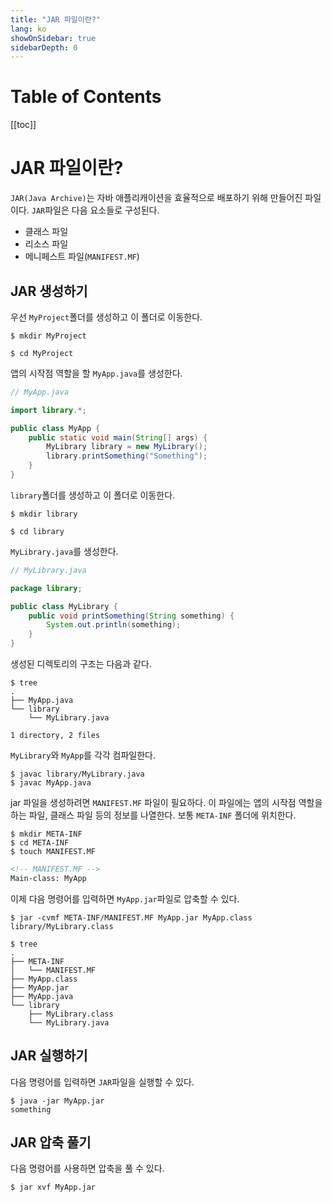```yaml
---
title: "JAR 파일이란?"
lang: ko
showOnSidebar: true
sidebarDepth: 0
---
```


# Table of Contents
[[toc]]

# JAR 파일이란?
`JAR(Java Archive)`는 자바 애플리캐이션을 효율적으로 배포하기 위해 만들어진 파일이다. `JAR`파일은 다음 요소들로 구성된다.
- 클래스 파일
- 리소스 파일
- 메니페스트 파일(`MANIFEST.MF`)

## JAR 생성하기
우선 `MyProject`폴더를 생성하고 이 폴더로 이동한다.
``` shellsession
$ mkdir MyProject

$ cd MyProject
```
앱의 시작점 역할을 할 `MyApp.java`를 생성한다.
``` java
// MyApp.java

import library.*;

public class MyApp { 
    public static void main(String[] args) { 
        MyLibrary library = new MyLibrary();
        library.printSomething("Something");
    } 
}
```
`library`폴더를 생성하고 이 폴더로 이동한다.
``` shellsession
$ mkdir library

$ cd library
```
`MyLibrary.java`를 생성한다.
``` java
// MyLibrary.java

package library;

public class MyLibrary {
    public void printSomething(String something) {
        System.out.println(something);
    }
}
```
생성된 디렉토리의 구조는 다음과 같다.
``` shellsession
$ tree
.
├── MyApp.java
└── library
    └── MyLibrary.java

1 directory, 2 files
```

`MyLibrary`와 `MyApp`를 각각 컴파일한다.
``` shellsession
$ javac library/MyLibrary.java 
$ javac MyApp.java
``` 
jar 파일을 생성하려면 `MANIFEST.MF` 파일이 필요하다. 이 파일에는 앱의 시작점 역할을 하는 파일, 클래스 파일 등의 정보를 나열한다. 보통 `META-INF` 폴더에 위치한다.
``` shellsession
$ mkdir META-INF
$ cd META-INF
$ touch MANIFEST.MF
```
``` markdown
<!-- MANIFEST.MF -->
Main-class: MyApp
```
이제 다음 명령어를 입력하면 `MyApp.jar`파일로 압축할 수 있다.
``` shellsession
$ jar -cvmf META-INF/MANIFEST.MF MyApp.jar MyApp.class library/MyLibrary.class
```

``` shellsession
$ tree
.
├── META-INF
│   └── MANIFEST.MF
├── MyApp.class
├── MyApp.jar
├── MyApp.java
└── library
    ├── MyLibrary.class
    └── MyLibrary.java
```

## JAR 실행하기
다음 명령어를 입력하면 `JAR`파일을 실행할 수 있다.
``` shellsession
$ java -jar MyApp.jar
something
```

## JAR 압축 풀기
다음 명령어를 사용하면 압축을 풀 수 있다.
``` shellsession
$ jar xvf MyApp.jar
```